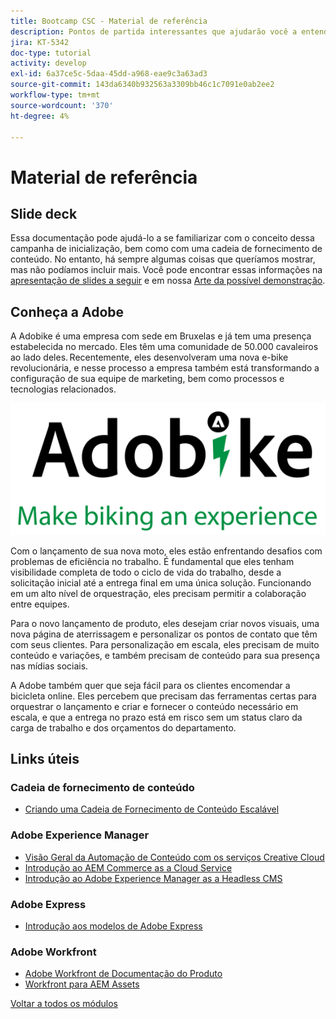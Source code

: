 ```yaml
---
title: Bootcamp CSC - Material de referência
description: Pontos de partida interessantes que ajudarão você a entender melhor os tópicos abordados neste bootcamp.
jira: KT-5342
doc-type: tutorial
activity: develop
exl-id: 6a37ce5c-5daa-45dd-a968-eae9c3a63ad3
source-git-commit: 143da6340b932563a3309bb46c1c7091e0ab2ee2
workflow-type: tm+mt
source-wordcount: '370'
ht-degree: 4%

---
```


# Material de referência

## Slide deck

Essa documentação pode ajudá-lo a se familiarizar com o conceito dessa campanha de inicialização, bem como com uma cadeia de fornecimento de conteúdo. No entanto, há sempre algumas coisas que queríamos mostrar, mas não podíamos incluir mais. Você pode encontrar essas informações na [apresentação de slides a seguir](https://adobe.sharepoint.com/:p:/r/sites/SWEnterpriseMarketingTeam/Shared%20Documents/Bootcamps/Content%20Supply%20Chain%20Bootcamp/Experience%20Makers%20Content%20Supply%20Chain%20Slide%20Deck.pptx?d=w1a3787d39c3a43ab941cfd0069f8383a&amp;csf=1&amp;web=1&amp;e=57aFUU) e em nossa [Arte da possível demonstração](https://xd.adobe.com/view/45ea642f-69fb-4bbe-bba6-6915a3709a6d-10b9/?fullscreen).

## Conheça a Adobe

A Adobike é uma empresa com sede em Bruxelas e já tem uma presença estabelecida no mercado. Eles têm uma comunidade de 50.000 cavaleiros ao lado deles. Recentemente, eles desenvolveram uma nova e-bike revolucionária, e nesse processo a empresa também está transformando a configuração de sua equipe de marketing, bem como processos e tecnologias relacionados.

![Adobike](./images/adobike-logo.png)

Com o lançamento de sua nova moto, eles estão enfrentando desafios com problemas de eficiência no trabalho. É fundamental que eles tenham visibilidade completa de todo o ciclo de vida do trabalho, desde a solicitação inicial até a entrega final em uma única solução. Funcionando em um alto nível de orquestração, eles precisam permitir a colaboração entre equipes.

Para o novo lançamento de produto, eles desejam criar novos visuais, uma nova página de aterrissagem e personalizar os pontos de contato que têm com seus clientes. Para personalização em escala, eles precisam de muito conteúdo e variações, e também precisam de conteúdo para sua presença nas mídias sociais.

A Adobe também quer que seja fácil para os clientes encomendar a bicicleta online. Eles percebem que precisam das ferramentas certas para orquestrar o lançamento e criar e fornecer o conteúdo necessário em escala, e que a entrega no prazo está em risco sem um status claro da carga de trabalho e dos orçamentos do departamento.


## Links úteis

### Cadeia de fornecimento de conteúdo

- [Criando uma Cadeia de Fornecimento de Conteúdo Escalável](https://business.adobe.com/resources/webinars/building-a-content-supply-chain-that-scales.html)

### Adobe Experience Manager

- [Visão Geral da Automação de Conteúdo com os serviços Creative Cloud](https://experienceleague.adobe.com/docs/experience-manager-learn/assets/content-automation/overview.html?lang=pt-BR)
- [Introdução ao AEM Commerce as a Cloud Service](https://experienceleague.adobe.com/docs/experience-manager-cloud-service/content/content-and-commerce/storefront/getting-started.html?lang=pt-BR)
- [Introdução ao Adobe Experience Manager as a Headless CMS](https://experienceleague.adobe.com/docs/experience-manager-cloud-service/content/headless/introduction.html?lang=pt-BR)

### Adobe Express

- [Introdução aos modelos de Adobe Express](https://helpx.adobe.com/br/express/using/work-with-templates.html)

### Adobe Workfront

- [Adobe Workfront de Documentação do Produto](https://experienceleague.adobe.com/docs/workfront/using/home.html?lang=pt-BR)
- [Workfront para AEM Assets](https://exchange.adobe.com/apps/ec/101385/workfront-for-aem-assets)


[Voltar a todos os módulos](./overview.md)
